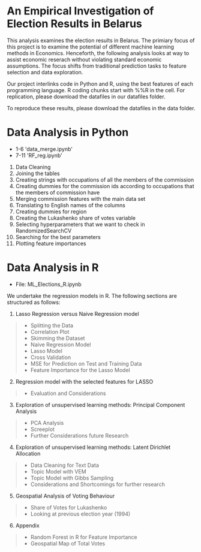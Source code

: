 # An Empirical Investigation of Election Results in Belarus 

This analysis examines the election results in Belarus.
The primiary focus of this project is to examine the potential of different machine learning methods in Economics. 
Henceforth, the following analysis looks at way to assist economic reserach without violating standard economic assumptions.
The focus shifts from traditional prediction tasks to feature selection and data exploration. 

Our project interlinks code in Python and R, using the best features of each programming language.
R coding chunks start with %%R in the cell. For replication, please download the datafiles in our datafiles folder. 

To reproduce these results, please download the datafiles in the data folder.

# Data Analysis in Python

* 1-6 'data_merge.ipynb' 
* 7-11 'RF_reg.ipynb'

1. Data Cleaning 
2. Joining the tables
3. Creating strings with occupations of all the members of the commission
4. Creating dummies for the commission ids according to occupations that the members of commission have
5. Merging commission features with the main data set
6. Translating to English names of the columns
7. Creating dummies for region
8. Creating the Lukashenko share of votes variable
9. Selecting hyperparameters that we want to check in RandomizedSearchCV
10. Searching for the best parameters
11. Plotting feature importances

#  Data Analysis in R 

* File: ML_Elections_R.ipynb

We undertake the regression models in R. 
The following sections are structured as follows: 

1.   Lasso Regression versus Naive Regression model
> *  Splitting the Data
> *  Correlation Plot
> * Skimming the Dataset
> * Naive Regression Model 
> * Lasso Model 
> * Cross Validation 
> * MSE for Prediction on Test and Training Data 
> * Feature Importance for the Lasso Model 
2.   Regression model with the selected features for LASSO
> * Evaluation and Considerations
3.   Exploration of unsupervised learning methods: Principal Component Analysis 
> * PCA Analysis 
> * Screeplot 
> * Further Considerations future Research 
4.   Exploration of unsupervised learning methods: Latent Dirichlet Allocation 
> * Data Cleaning for Text Data 
> * Topic Model with VEM 
> * Topic Model with Gibbs Sampling
> * Considerations and Shortcomings for further research 

5.   Geospatial Analysis of Voting Behaviour 
> * Share of Votes for Lukashenko 
> * Looking at previous election year (1994) 

6. Appendix 
> * Random Forest in R for Feature Importance
> * Geospatial Map of Total Votes
